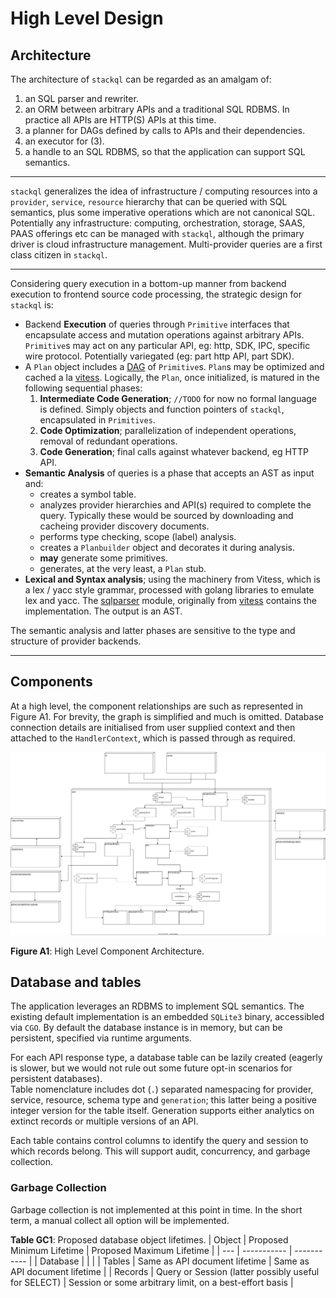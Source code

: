 
# High Level Design

## Architecture

The architecture of `stackql` can be regarded as an amalgam of:

1. an SQL parser and rewriter.
2. an ORM between arbitrary APIs and a traditional SQL RDBMS.  In practice all APIs are HTTP(S) APIs at this time.
3. a planner for DAGs defined by calls to APIs and their dependencies.
4. an executor for (3).
5. a handle to an SQL RDBMS, so that the application can support SQL semantics. 

---

`stackql` generalizes the idea of infrastructure / computing resources into a `provider`, `service`, `resource` hierarchy that can be queried with SQL semantics, plus some imperative operations which are not canonical SQL.  Potentially any infrastructure: computing, orchestration, storage, SAAS, PAAS offerings etc can be managed with `stackql`, although the primary driver is cloud infrastructure management.  Multi-provider queries are a first class citizen in `stackql`.

---

Considering query execution in a bottom-up manner from backend execution to frontend source code processing, the strategic design for `stackql` is:

  - Backend **Execution** of queries through `Primitive` interfaces that encapsulate access and mutation operations against arbitrary APIs.  `Primitive`s may act on any particular API, eg: http, SDK, IPC, specific wire protocol.  Potentially variegated (eg: part http API, part SDK).
  - A `Plan` object includes a [DAG](https://en.wikipedia.org/wiki/Directed_acyclic_graph) of `Primitive`s.  `Plan`s may be optimized and cached a la [vitess](https://github.com/vitessio/vitess).  Logically, the `Plan`, once initialized, is matured in the following sequential phases:
    1. **Intermediate Code Generation**; `//TODO` for now no formal language is defined.  Simply objects and function pointers of `stackql`, encapsulated in `Primitives`.
    2. **Code Optimization**; parallelization of independent operations, removal of redundant operations.
    3. **Code Generation**; final calls against whatever backend, eg HTTP API. 
  - **Semantic Analysis** of queries is a phase that accepts an AST as input and:
    - creates a symbol table.
    - analyzes provider hierarchies and API(s) required to complete the query.  Typically these would be sourced by downloading and cacheing provider discovery documents.
    - performs type checking, scope (label) analysis.
    - creates a `Planbuilder` object and decorates it during analysis.
    - **may** generate some primitives.
    - generates, at the very least, a `Plan` stub.
  - **Lexical and Syntax analysis**; using the machinery from Vitess, which is a lex / yacc style grammar, processed with golang libraries to emulate lex and yacc.  The [sqlparser](https://github.com/stackql/stackql-parser/tree/main/go/vt/sqlparser) module, originally from [vitess](https://github.com/vitessio/vitess) contains the implementation.  The output is an AST.

The semantic analysis and latter phases are sensitive to the type and structure of provider backends.

---

## Components

At a high level, the component relationships are such as represented in Figure A1.
For brevity, the graph is simplified and much is omitted.
Database connection details are initialised from user supplied context and then attached to the `HandlerContext`, which is passed through as required.

![High Level Component Architecture](/docs/images/components-HLDD.drawio.svg)

**Figure A1**: High Level Component Architecture.

## Database and tables

The application leverages an RDBMS to implement SQL semantics.
The existing default implementation is an embedded `SQLite3` binary, accessibled via `CGO`.
By default the database instance is in memory, but can be persistent, specified via runtime arguments.

For each API response type, a database table can be lazily created (eagerly is slower, but we would not rule out some future opt-in scenarios for persistent databases).  
Table nomenclature includes dot (`.`) separated namespacing for provider, service, resource, schema type and `generation`; this latter being a positive integer version for the table itself.  Generation supports either analytics on extinct records or multiple versions of an API.

Each table contains control columns to identify the query and session to which records belong.
This will support audit, concurrency, and garbage collection.

### Garbage Collection

Garbage collection is not implemented at this point in time.
In the short term, a manual collect all option will be implemented.

**Table GC1**: Proposed database object lifetimes.
| Object | Proposed Minimum Lifetime | Proposed Maximum Lifetime |
| --- | ----------- | ----------- |
| Database |  |  |
| Tables | Same as API document lifetime | Same as API document lifetime |
| Records | Query or Session (latter possibly useful for SELECT) | Session or some arbitrary limit, on a best-effort basis |
